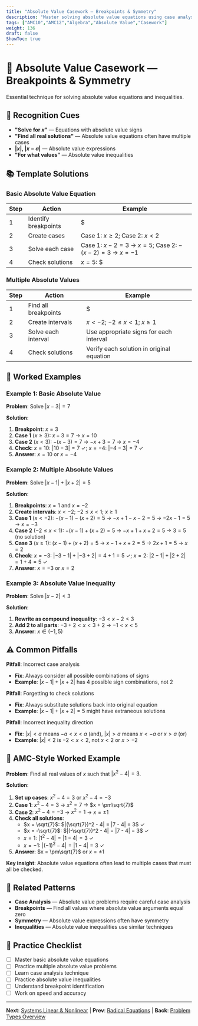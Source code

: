 ```yaml
---
title: "Absolute Value Casework — Breakpoints & Symmetry"
description: "Master solving absolute value equations using case analysis and symmetry techniques."
tags: ["AMC10","AMC12","Algebra","Absolute Value","Casework"]
weight: 136
draft: false
ShowToc: true
---
```


# 🎯 Absolute Value Casework — Breakpoints & Symmetry

Essential technique for solving absolute value equations and inequalities.

## 🎯 Recognition Cues

- **"Solve for $x$"** — Equations with absolute value signs
- **"Find all real solutions"** — Absolute value equations often have multiple cases
- **$|x|$, $|x-a|$** — Absolute value expressions
- **"For what values"** — Absolute value inequalities

## 📚 Template Solutions

### Basic Absolute Value Equation
| Step | Action | Example |
|------|--------|---------|
| 1 | Identify breakpoints | $|x-2| = 3$: breakpoint at $x = 2$ |
| 2 | Create cases | Case 1: $x \geq 2$; Case 2: $x < 2$ |
| 3 | Solve each case | Case 1: $x-2 = 3$ → $x = 5$; Case 2: $-(x-2) = 3$ → $x = -1$ |
| 4 | Check solutions | $x = 5$: $|5-2| = 3$ ✓; $x = -1$: $|-1-2| = 3$ ✓ |

### Multiple Absolute Values
| Step | Action | Example |
|------|--------|---------|
| 1 | Find all breakpoints | $|x-1| + |x+2| = 5$: breakpoints at $x = 1, -2$ |
| 2 | Create intervals | $x < -2$; $-2 \leq x < 1$; $x \geq 1$ |
| 3 | Solve each interval | Use appropriate signs for each interval |
| 4 | Check solutions | Verify each solution in original equation |

## 🎯 Worked Examples

### Example 1: Basic Absolute Value
**Problem**: Solve $|x-3| = 7$

**Solution**:
1. **Breakpoint**: $x = 3$
2. **Case 1** ($x \geq 3$): $x-3 = 7$ → $x = 10$
3. **Case 2** ($x < 3$): $-(x-3) = 7$ → $-x+3 = 7$ → $x = -4$
4. **Check**: $x = 10$: $|10-3| = 7$ ✓; $x = -4$: $|-4-3| = 7$ ✓
5. **Answer**: $x = 10$ or $x = -4$

### Example 2: Multiple Absolute Values
**Problem**: Solve $|x-1| + |x+2| = 5$

**Solution**:
1. **Breakpoints**: $x = 1$ and $x = -2$
2. **Create intervals**: $x < -2$; $-2 \leq x < 1$; $x \geq 1$
3. **Case 1** ($x < -2$): $-(x-1) - (x+2) = 5$ → $-x+1-x-2 = 5$ → $-2x-1 = 5$ → $x = -3$
4. **Case 2** ($-2 \leq x < 1$): $-(x-1) + (x+2) = 5$ → $-x+1+x+2 = 5$ → $3 = 5$ (no solution)
5. **Case 3** ($x \geq 1$): $(x-1) + (x+2) = 5$ → $x-1+x+2 = 5$ → $2x+1 = 5$ → $x = 2$
6. **Check**: $x = -3$: $|-3-1| + |-3+2| = 4 + 1 = 5$ ✓; $x = 2$: $|2-1| + |2+2| = 1 + 4 = 5$ ✓
7. **Answer**: $x = -3$ or $x = 2$

### Example 3: Absolute Value Inequality
**Problem**: Solve $|x-2| < 3$

**Solution**:
1. **Rewrite as compound inequality**: $-3 < x-2 < 3$
2. **Add 2 to all parts**: $-3 + 2 < x < 3 + 2$ → $-1 < x < 5$
3. **Answer**: $x \in (-1, 5)$

## ⚠️ Common Pitfalls

**Pitfall**: Incorrect case analysis
- **Fix**: Always consider all possible combinations of signs
- **Example**: $|x-1| + |x+2|$ has 4 possible sign combinations, not 2

**Pitfall**: Forgetting to check solutions
- **Fix**: Always substitute solutions back into original equation
- **Example**: $|x-1| + |x+2| = 5$ might have extraneous solutions

**Pitfall**: Incorrect inequality direction
- **Fix**: $|x| < a$ means $-a < x < a$ (and), $|x| > a$ means $x < -a$ or $x > a$ (or)
- **Example**: $|x| < 2$ is $-2 < x < 2$, not $x < 2$ or $x > -2$

## 🎯 AMC-Style Worked Example

**Problem**: Find all real values of $x$ such that $|x^2 - 4| = 3$.

**Solution**:
1. **Set up cases**: $x^2 - 4 = 3$ or $x^2 - 4 = -3$
2. **Case 1**: $x^2 - 4 = 3$ → $x^2 = 7$ → $x = \pm\sqrt{7}$
3. **Case 2**: $x^2 - 4 = -3$ → $x^2 = 1$ → $x = \pm 1$
4. **Check all solutions**:
   - $x = \sqrt{7}$: $|(\sqrt{7})^2 - 4| = |7 - 4| = 3$ ✓
   - $x = -\sqrt{7}$: $|(-\sqrt{7})^2 - 4| = |7 - 4| = 3$ ✓
   - $x = 1$: $|1^2 - 4| = |1 - 4| = 3$ ✓
   - $x = -1$: $|(-1)^2 - 4| = |1 - 4| = 3$ ✓
5. **Answer**: $x = \pm\sqrt{7}$ or $x = \pm 1$

**Key insight**: Absolute value equations often lead to multiple cases that must all be checked.

## 🔗 Related Patterns

- **Case Analysis** — Absolute value problems require careful case analysis
- **Breakpoints** — Find all values where absolute value arguments equal zero
- **Symmetry** — Absolute value expressions often have symmetry
- **Inequalities** — Absolute value inequalities use similar techniques

## 📝 Practice Checklist

- [ ] Master basic absolute value equations
- [ ] Practice multiple absolute value problems
- [ ] Learn case analysis technique
- [ ] Practice absolute value inequalities
- [ ] Understand breakpoint identification
- [ ] Work on speed and accuracy

---

**Next**: [Systems Linear & Nonlinear](systems-linear-and-nonlinear) | **Prev**: [Radical Equations](radical-equations) | **Back**: [Problem Types Overview](../)
